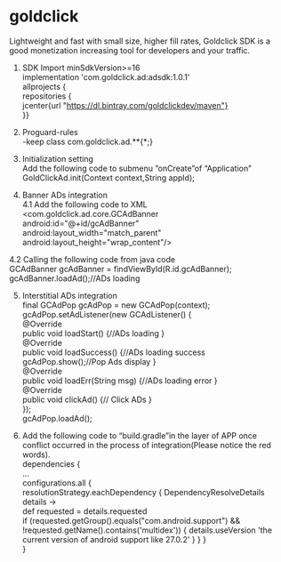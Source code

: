 # goldclick
Lightweight and fast with small size, higher fill rates, Goldclick SDK is a good monetization increasing tool for developers and your traffic.

1. SDK Import  minSdkVersion>=16  
implementation 'com.goldclick.ad:adsdk:1.0.1'  
allprojects {  
repositories {  
  jcenter{url "https://dl.bintray.com/goldclickdev/maven"}  
}}
     
2. Proguard-rules  
-keep class com.goldclick.ad.**{*;}

3. Initialization setting  
Add the following code to submenu ”onCreate”of “Application”  
GoldClickAd.init(Context context,String appId);

4. Banner ADs integration  
4.1 Add the following code to XML  
<com.goldclick.ad.core.GCAdBanner  
     android:id="@+id/gcAdBanner"  
     android:layout_width="match_parent"  
     android:layout_height="wrap_content"/>

4.2 Calling the following code from java code  
    GCAdBanner gcAdBanner = findViewById(R.id.gcAdBanner);  
    gcAdBanner.loadAd();//ADs loading

5. Interstitial ADs integration  
final GCAdPop gcAdPop = new GCAdPop(context);  
 gcAdPop.setAdListener(new GCAdListener() {  
 @Override  
 public void loadStart() {//ADs loading }  
 @Override  
 public void loadSuccess() {//ADs loading success  gcAdPop.show();//Pop Ads display }  
 @Override  
 public void loadErr(String msg) {//ADs loading error }  
 @Override  
 public void clickAd() {// Click ADs }  
  });  
  gcAdPop.loadAd();

6. Add the following code to “build.gradle”in the layer of APP once conflict occurred in the process of integration(Please notice the red words).  
dependencies {  
...  
configurations.all {  
resolutionStrategy.eachDependency { DependencyResolveDetails details ->  
def requested = details.requested  
if (requested.getGroup().equals("com.android.support") && !requested.getName().contains('multidex')) {
                details.useVersion 'the current version of android support  like 27.0.2'  }  }  }  
 }
